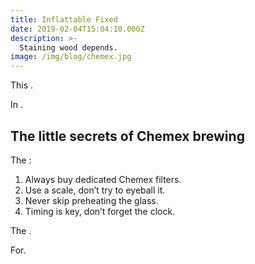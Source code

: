 ```yaml
---
title: Inflattable Fixed
date: 2019-02-04T15:04:10.000Z
description: >-
  Staining wood depends.
image: /img/blog/chemex.jpg
---
```


This .

In .

## The little secrets of Chemex brewing

The :

1. Always buy dedicated Chemex filters.
2. Use a scale, don’t try to eyeball it.
3. Never skip preheating the glass.
4. Timing is key, don’t forget the clock.

The .

For.
